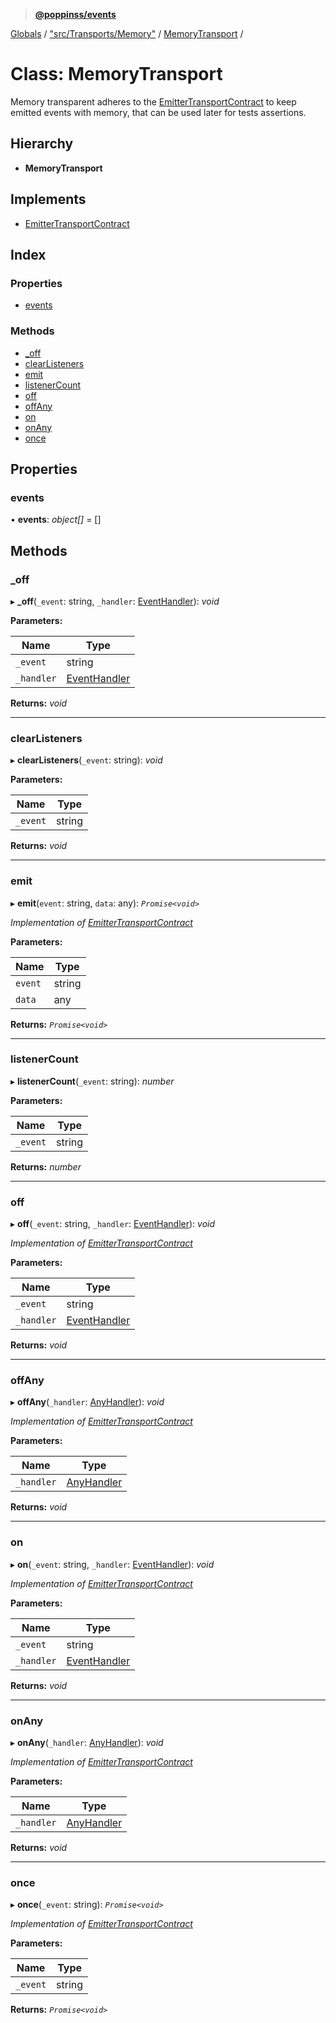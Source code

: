> **[@poppinss/events](../README.md)**

[Globals](../README.md) / ["src/Transports/Memory"](../modules/_src_transports_memory_.md) / [MemoryTransport](_src_transports_memory_.memorytransport.md) /

# Class: MemoryTransport

Memory transparent adheres to the [EmitterTransportContract](../interfaces/_poppinss_events.emittertransportcontract.md) to keep
emitted events with memory, that can be used later for tests assertions.

## Hierarchy

* **MemoryTransport**

## Implements

* [EmitterTransportContract](../interfaces/_poppinss_events.emittertransportcontract.md)

## Index

### Properties

* [events](_src_transports_memory_.memorytransport.md#events)

### Methods

* [_off](_src_transports_memory_.memorytransport.md#_off)
* [clearListeners](_src_transports_memory_.memorytransport.md#clearlisteners)
* [emit](_src_transports_memory_.memorytransport.md#emit)
* [listenerCount](_src_transports_memory_.memorytransport.md#listenercount)
* [off](_src_transports_memory_.memorytransport.md#off)
* [offAny](_src_transports_memory_.memorytransport.md#offany)
* [on](_src_transports_memory_.memorytransport.md#on)
* [onAny](_src_transports_memory_.memorytransport.md#onany)
* [once](_src_transports_memory_.memorytransport.md#once)

## Properties

###  events

• **events**: *object[]* =  []

## Methods

###  _off

▸ **_off**(`_event`: string, `_handler`: [EventHandler](../modules/_poppinss_events.md#eventhandler)): *void*

**Parameters:**

Name | Type |
------ | ------ |
`_event` | string |
`_handler` | [EventHandler](../modules/_poppinss_events.md#eventhandler) |

**Returns:** *void*

___

###  clearListeners

▸ **clearListeners**(`_event`: string): *void*

**Parameters:**

Name | Type |
------ | ------ |
`_event` | string |

**Returns:** *void*

___

###  emit

▸ **emit**(`event`: string, `data`: any): *`Promise<void>`*

*Implementation of [EmitterTransportContract](../interfaces/_poppinss_events.emittertransportcontract.md)*

**Parameters:**

Name | Type |
------ | ------ |
`event` | string |
`data` | any |

**Returns:** *`Promise<void>`*

___

###  listenerCount

▸ **listenerCount**(`_event`: string): *number*

**Parameters:**

Name | Type |
------ | ------ |
`_event` | string |

**Returns:** *number*

___

###  off

▸ **off**(`_event`: string, `_handler`: [EventHandler](../modules/_poppinss_events.md#eventhandler)): *void*

*Implementation of [EmitterTransportContract](../interfaces/_poppinss_events.emittertransportcontract.md)*

**Parameters:**

Name | Type |
------ | ------ |
`_event` | string |
`_handler` | [EventHandler](../modules/_poppinss_events.md#eventhandler) |

**Returns:** *void*

___

###  offAny

▸ **offAny**(`_handler`: [AnyHandler](../modules/_poppinss_events.md#anyhandler)): *void*

*Implementation of [EmitterTransportContract](../interfaces/_poppinss_events.emittertransportcontract.md)*

**Parameters:**

Name | Type |
------ | ------ |
`_handler` | [AnyHandler](../modules/_poppinss_events.md#anyhandler) |

**Returns:** *void*

___

###  on

▸ **on**(`_event`: string, `_handler`: [EventHandler](../modules/_poppinss_events.md#eventhandler)): *void*

*Implementation of [EmitterTransportContract](../interfaces/_poppinss_events.emittertransportcontract.md)*

**Parameters:**

Name | Type |
------ | ------ |
`_event` | string |
`_handler` | [EventHandler](../modules/_poppinss_events.md#eventhandler) |

**Returns:** *void*

___

###  onAny

▸ **onAny**(`_handler`: [AnyHandler](../modules/_poppinss_events.md#anyhandler)): *void*

*Implementation of [EmitterTransportContract](../interfaces/_poppinss_events.emittertransportcontract.md)*

**Parameters:**

Name | Type |
------ | ------ |
`_handler` | [AnyHandler](../modules/_poppinss_events.md#anyhandler) |

**Returns:** *void*

___

###  once

▸ **once**(`_event`: string): *`Promise<void>`*

*Implementation of [EmitterTransportContract](../interfaces/_poppinss_events.emittertransportcontract.md)*

**Parameters:**

Name | Type |
------ | ------ |
`_event` | string |

**Returns:** *`Promise<void>`*